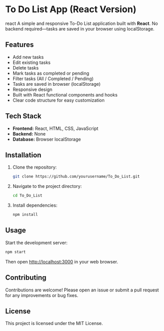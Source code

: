 # To Do List App (React Version)
react
A simple and responsive To-Do List application built with **React**. No backend required—tasks are saved in your browser using localStorage.

## Features
- Add new tasks
- Edit existing tasks
- Delete tasks
- Mark tasks as completed or pending
- Filter tasks (All / Completed / Pending)
- Tasks are saved in browser (localStorage)
- Responsive design
- Built with React functional components and hooks
- Clear code structure for easy customization

## Tech Stack
- **Frontend:** React, HTML, CSS, JavaScript
- **Backend:** None
- **Database:** Browser localStorage

## Installation
1. Clone the repository:
   ```bash
   git clone https://github.com/yourusername/To_Do_List.git
   ```
2. Navigate to the project directory:
   ```bash
   cd To_Do_List
   ```
3. Install dependencies:
   ```bash
   npm install
   ```

## Usage
Start the development server:
```bash
npm start
```
Then open [http://localhost:3000](http://localhost:3000) in your web browser.

## Contributing
Contributions are welcome! Please open an issue or submit a pull request for any improvements or bug fixes.

## License
This project is licensed under the MIT License.

